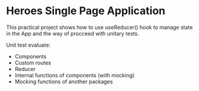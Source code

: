 # Heroes Single Page Application

This practical project shows how to use useReducer() hook to manage state in the App and the way of procceed with unitary tests.

Unit test evaluate:
- Components
- Custom routes
- Reducer
- Internal functions of components (with mocking)
- Mocking functions of another packages
